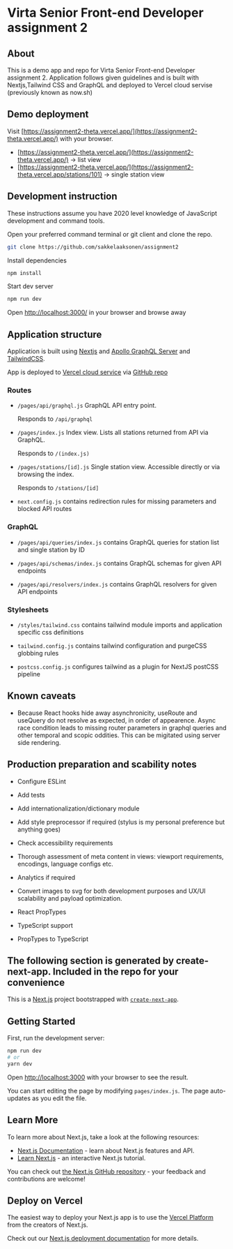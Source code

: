 # Virta Senior Front-end Developer assignment 2

## About

This is a demo app and repo for Virta Senior Front-end Developer assignment 2. Application follows given guidelines and is built with Nextjs,Tailwind CSS and GraphQL and deployed to Vercel cloud servise (previously known as now.sh)

## Demo deployment

Visit
[https://assignment2-theta.vercel.app/](https://assignment2-theta.vercel.app/) with your browser.

- [https://assignment2-theta.vercel.app/](https://assignment2-theta.vercel.app/) -> list view
- [https://assignment2-theta.vercel.app/](https://assignment2-theta.vercel.app/stations/101) -> single station view

## Development instruction

These instructions assume you have 2020 level knowledge of JavaScript development and command tools.

Open your preferred command terminal or git client and clone the repo.

```bash
git clone https://github.com/sakkelaaksonen/assignment2

```

Install dependencies

```bash
npm install

```

Start dev server

```bash
npm run dev

```

Open [http://localhost:3000/](http://localhost:3000/) in your browser and browse away

## Application structure

Application is built using [Nextjs](https://nextjs.org/) and [Apollo GraphQL Server](https://www.apollographql.com/) and [TailwindCSS](https://tailwindcss.com/).

App is deployed to [Vercel cloud service](https://vercel.com/) via [GitHub repo](https://github.com/sakkelaaksonen/assignment2)

### Routes

- `/pages/api/graphql.js` GraphQL API entry point.

  Responds to `/api/graphql`

- `/pages/index.js` Index view. Lists all stations returned from API via GraphQL.

  Responds to `/(index.js)`

- `/pages/stations/[id].js` Single station view. Accessible directly or via browsing the index.

  Responds to `/stations/[id]`

- `next.config.js` contains redirection rules for missing parameters and blocked API routes

### GraphQL

- `/pages/api/queries/index.js` contains GraphQL queries for station list and single station by ID

- `/pages/api/schemas/index.js` contains GraphQL schemas for given API endpoints

- `/pages/api/resolvers/index.js` contains GraphQL resolvers for given API endpoints

### Stylesheets

- `/styles/tailwind.css` contains tailwind module imports and application specific css definitions

- `tailwind.config.js` contains tailwind configuration and purgeCSS globbing rules

- `postcss.config.js` configures tailwind as a plugin for NextJS postCSS pipeline

## Known caveats

- Because React hooks hide away asynchronicity, useRoute and useQuery do not resolve as expected, in order of appearence. Async race condition leads to missing router parameters in graphql queries and other temporal and scopic oddities. This can be migitated using server side rendering.

## Production preparation and scability notes

- Configure ESLint

- Add tests

- Add internationalization/dictionary module

- Add style preprocessor if required (stylus is my personal preference but anything goes)

- Check accessibility requirements

- Thorough assessment of meta content in views: viewport requirements, encodings, language configs etc.

- Analytics if required

- Convert images to svg for both development purposes and UX/UI scalability and payload optimization.

- React PropTypes

- TypeScript support

- PropTypes to TypeScript

## The following section is generated by create-next-app. Included in the repo for your convenience

This is a [Next.js](https://nextjs.org/) project bootstrapped with [`create-next-app`](https://github.com/vercel/next.js/tree/canary/packages/create-next-app).

## Getting Started

First, run the development server:

```bash
npm run dev
# or
yarn dev
```

Open [http://localhost:3000](http://localhost:3000) with your browser to see the result.

You can start editing the page by modifying `pages/index.js`. The page auto-updates as you edit the file.

## Learn More

To learn more about Next.js, take a look at the following resources:

- [Next.js Documentation](https://nextjs.org/docs) - learn about Next.js features and API.
- [Learn Next.js](https://nextjs.org/learn) - an interactive Next.js tutorial.

You can check out [the Next.js GitHub repository](https://github.com/vercel/next.js/) - your feedback and contributions are welcome!

## Deploy on Vercel

The easiest way to deploy your Next.js app is to use the [Vercel Platform](https://vercel.com/import?utm_medium=default-template&filter=next.js&utm_source=create-next-app&utm_campaign=create-next-app-readme) from the creators of Next.js.

Check out our [Next.js deployment documentation](https://nextjs.org/docs/deployment) for more details.
